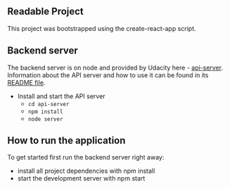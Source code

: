 ## Readable Project
This project was bootstrapped using the create-react-app script.

## Backend server

The backend server is on node and provided by Udacity here - [api-server](https://github.com/kabitachatterjee/reactnd-project-readable-starter/tree/master/api-server).
Information about the API server and how to use it can be found in its [README file](https://github.com/kabitachatterjee/reactnd-project-readable-starter/blob/master/api-server/README.md).

* Install and start the API server
    - `cd api-server`
    - `npm install`
    - `node server`


## How to run the application

To get started first run the backend server right away:
- install all project dependencies with npm install
- start the development server with npm start
